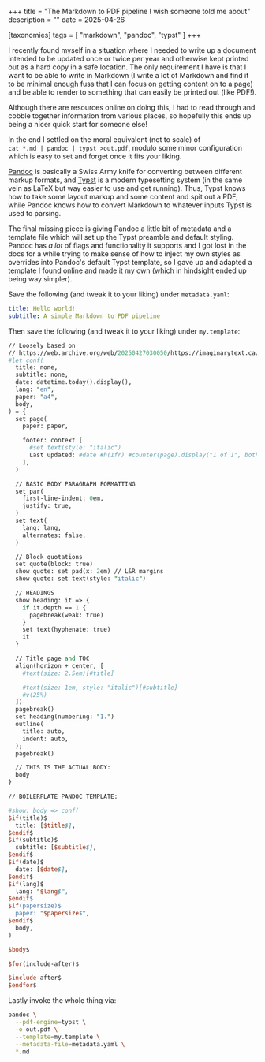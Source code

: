 +++
title = "The Markdown to PDF pipeline I wish someone told me about"
description = ""
date = 2025-04-26

[taxonomies]
tags = [ "markdown", "pandoc", "typst" ]
+++

I recently found myself in a situation where I needed to write up a document
intended to be updated once or twice per year and otherwise kept printed out as
a hard copy in a safe location. The only requirement I have is that I want to be
able to write in Markdown (I write a lot of Markdown and find it to be minimal
enough fuss that I can focus on getting content on to a page) and be able to
render to something that can easily be printed out (like PDF!).

Although there are resources online on doing this, I had to read through and
cobble together information from various places, so hopefully this ends up being
a nicer quick start for someone else!

<!-- more -->

In the end I settled on the moral equivalent (not to scale) of<br>
`cat *.md | pandoc | typst >out.pdf`, modulo some minor configuration which is
easy to set and forget once it fits your liking.

[Pandoc] is basically a Swiss Army knife for converting between different
markup formats, and [Typst] is a modern typesetting system (in the same vein as
LaTeX but way easier to use and get running). Thus, Typst knows how to take some
layout markup and some content and spit out a PDF, while Pandoc knows how to
convert Markdown to whatever inputs Typst is used to parsing.

The final missing piece is giving Pandoc a little bit of metadata and a template
file which will set up the Typst preamble and default styling. Pandoc has _a
lot_ of flags and functionality it supports and I got lost in the docs for a
while trying to make sense of how to inject my own styles as overrides into
Pandoc's default Typst template, so I gave up and adapted a template I found
online and made it my own (which in hindsight ended up being way simpler).


Save the following (and tweak it to your liking) under `metadata.yaml`:
```yaml
title: Hello world!
subtitle: A simple Markdown to PDF pipeline
```

Then save the following (and tweak it to your liking) under `my.template`:
```perl
// Loosely based on
// https://web.archive.org/web/20250427030050/https://imaginarytext.ca/posts/2024/pandoc-typst-tutorial/
#let conf(
  title: none,
  subtitle: none,
  date: datetime.today().display(),
  lang: "en",
  paper: "a4",
  body,
) = {
  set page(
    paper: paper,

    footer: context [
      #set text(style: "italic")
      Last updated: #date #h(1fr) #counter(page).display("1 of 1", both: true)
    ],
  )

  // BASIC BODY PARAGRAPH FORMATTING
  set par(
    first-line-indent: 0em,
    justify: true,
  )
  set text(
    lang: lang,
    alternates: false,
  )

  // Block quotations
  set quote(block: true)
  show quote: set pad(x: 2em) // L&R margins
  show quote: set text(style: "italic")

  // HEADINGS
  show heading: it => {
    if it.depth == 1 {
      pagebreak(weak: true)
    }
    set text(hyphenate: true)
    it
  }

  // Title page and TOC
  align(horizon + center, [
    #text(size: 2.5em)[#title]

    #text(size: 1em, style: "italic")[#subtitle]
    #v(25%)
  ])
  pagebreak()
  set heading(numbering: "1.")
  outline(
    title: auto,
    indent: auto,
  );
  pagebreak()

  // THIS IS THE ACTUAL BODY:
  body
}

// BOILERPLATE PANDOC TEMPLATE:

#show: body => conf(
$if(title)$
  title: [$title$],
$endif$
$if(subtitle)$
  subtitle: [$subtitle$],
$endif$
$if(date)$
  date: [$date$],
$endif$
$if(lang)$
  lang: "$lang$",
$endif$
$if(papersize)$
  paper: "$papersize$",
$endif$
  body,
)

$body$

$for(include-after)$

$include-after$
$endfor$
```

Lastly invoke the whole thing via:
```sh
pandoc \
  --pdf-engine=typst \
  -o out.pdf \
  --template=my.template \
  --metadata-file=metadata.yaml \
  *.md
```

[Pandoc]: https://pandoc.org/
[Typst]: https://typst.app/docs/
